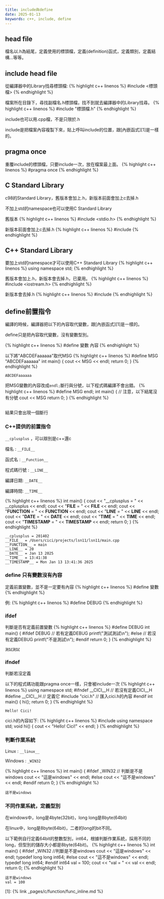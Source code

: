 ```yaml
---
title: include與define
date: 2025-01-13
keywords: c++, include, define
---
```


## head file

檔名以.h為結尾，定義使用的標頭檔，定義(definition)函式，定義類別，定義結構...等等。

## include head file
從編譯器中的Library找尋標頭檔:
{% highlight c++ linenos %}
#include <標頭檔>
{% endhighlight %}

檔案所在目錄下，尋找副檔名.h標頭檔，找不到就去編譯器中的Library找尋。
{% highlight c++ linenos %}
#include "標頭檔.h"
{% endhighlight %}

include也可以用.cpp檔，不是只限於.h

include是把檔案內容複製下來，貼上呼叫include的位置，跟[內嵌函式][1]是一樣的。

## pragma once
重覆include的標頭檔，只要include一次，放在檔案最上面。
{% highlight c++ linenos %}
#pragma once
{% endhighlight %}

## C Standard Library
c98的Standard Library，舊版本會加上.h，新版本前面會加上c去掉.h

不加上std的namespace也可以使用C Standard Library

舊版本
{% highlight c++ linenos %}
#include <stdio.h>
{% endhighlight %}

新版本前面會加上c去掉.h
{% highlight c++ linenos %}
#include <cstdio>
{% endhighlight %}

## C++ Standard Library
要加上std的namespace才可以使用C++ Standard Library
{% highlight c++ linenos %}
using namespace std;
{% endhighlight %}

舊版本會加上.h，新版本會去掉.h，已棄用。
{% highlight c++ linenos %}
#include <iostream.h>
{% endhighlight %}

新版本會去掉.h
{% highlight c++ linenos %}
#include <iostream>
{% endhighlight %}

## define前置指令
編譯的時候，編譯器把以下的內容取代變數，跟[內嵌函式][1]是一樣的。

define只是把內容取代變數，沒有變數型別。

{% highlight c++ linenos %}
#define 變數 內容
{% endhighlight %}

以下將"ABCDEFaaaaaa"取代MSG
{% highlight c++ linenos %}
#define MSG "ABCDEFaaaaaa"
int main() {
  cout << MSG << endl;
  return 0;
}
{% endhighlight %}
```
ABCDEFaaaaaa
```

把MSG變數的內容改成`endl;`斷行與分號，以下程式碼編譯不會出錯。
{% highlight c++ linenos %}
#define MSG endl;
int main() {
  // 注意，以下結尾沒有分號
  cout << MSG
  return 0;
}
{% endhighlight %}
```

```
結果只會出現一個斷行

### C++提供的前置指令

`__cplusplus` ，可以辯別是c++還c

檔名 : `__FILE__`

函式名 : `__Function__`

程式碼行號 : `__LINE__`

編譯日期: `__DATE__`

編譯時間: `__TIME__`

{% highlight c++ linenos %}
int main() {
  cout << "__cplusplus = " << __cplusplus << endl;
  cout << "__FILE__ = " << __FILE__ << endl;
  cout << "__FUNCTION__ = " << __FUNCTION__ << endl;
  cout << "__LINE__ = " << __LINE__ << endl;
  cout << "__DATE__ = " << __DATE__ << endl;
  cout << "__TIME__ = " << __TIME__ << endl;
  cout << "__TIMESTAMP__ = " << __TIMESTAMP__ << endl;
  return 0;
}
{% endhighlight %}
```
__cplusplus = 201402
__FILE__ = /Users/cici/projects/lsn11/lsn11/main.cpp
__FUNCTION__ = main
__LINE__ = 20
__DATE__ = Jan 13 2025
__TIME__ = 13:41:38
__TIMESTAMP__ = Mon Jan 13 13:41:36 2025
```

### define 只有變數沒有內容
定義前置變數，並不是一定要有內容
{% highlight c++ linenos %}
#define 變數
{% endhighlight %}

例:
{% highlight c++ linenos %}
#define DEBUG
{% endhighlight %}

### ifdef
判斷是否有定義前置變數
{% highlight c++ linenos %}
#define DEBUG
int main() {
#ifdef DEBUG // 若有定義DEBUG
  printf("測試測試\n");
#else  // 若沒有定義DEBUG
  printf("不是測試\n");
#endif
  return 0;
}
{% endhighlight %}
```
測試測試
```
### ifndef
判斷若沒定義

以下的程式碼功能跟pragma once一樣，只會被include一次
{% highlight c++ linenos %}
using namespace std;
#ifndef __CICI__H  // 若沒有定義CICI__H
#define __CICI__H  // 定義它
#include "cici.h"  // 匯入cici.h的內容
#endif
int main() {
  hi();
  return 0;
}
{% endhighlight %}
```
Hello! Cici!
```

cici.h的內容如下:
{% highlight c++ linenos %}
#include <iostream>
using namespace std;
void hi() {
  cout << "Hello! Cici!" << endl;
}
{% endhighlight %}

### 判斷作業系統
Linux : `__linux__`

Windows : `_WIN32`

{% highlight c++ linenos %}
int main() {
#ifdef _WIN32  // 判斷是不是windows
  cout << "這是windows" << endl;
#else
  cout << "這不是windows" << endl;
#endif
  return 0;
}
{% endhighlight %}
```
這不是windows
```

### 不同作業系統，定義型別

在windows中，long是4byte(32bit)，long long是8byte(64bit)

在linux中，long是8byte(64bit)，二者的long的bit不同。

以下範例自行定義64bit的整數型別，int64，根據判斷作業系統，採用不同的long，但型別的儲存大小都是8byte(64bit)。
{% highlight c++ linenos %}
int main() {
#ifdef _WIN32 //判斷是不是windows
  cout << "這是windows" << endl;
  typedef long long int64;
#else
  cout << "這不是windows" << endl;
  typedef long int64;
#endif
  int64 val = 100;
  cout << "val = " << val << endl;
  return 0;
{% endhighlight %}
```
這不是windows
val = 100
```

[1]: {% link _pages/c/function/func_inline.md %}
